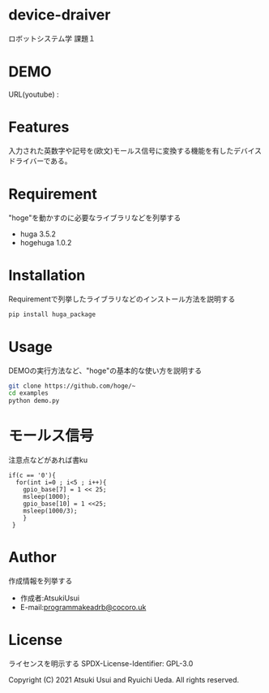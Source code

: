 # device-draiver

ロボットシステム学 課題１

# DEMO

URL(youtube)  : 

# Features

入力された英数字や記号を(欧文)モールス信号に変換する機能を有したデバイスドライバーである。

# Requirement

"hoge"を動かすのに必要なライブラリなどを列挙する

* huga 3.5.2
* hogehuga 1.0.2

# Installation

Requirementで列挙したライブラリなどのインストール方法を説明する

```bash
pip install huga_package
```

# Usage

DEMOの実行方法など、"hoge"の基本的な使い方を説明する

```bash
git clone https://github.com/hoge/~
cd examples
python demo.py
```

# モールス信号

注意点などがあれば書ku
```
if(c == '0'){
  for(int i=0 ; i<5 ; i++){
    gpio_base[7] = 1 << 25;
    msleep(1000);
    gpio_base[10] = 1 <<25;
    msleep(1000/3);
    }
 }
```


# Author

作成情報を列挙する

* 作成者:AtsukiUsui
* E-mail:programmakeadrb@cocoro.uk

# License
ライセンスを明示する
SPDX-License-Identifier: GPL-3.0

Copyright (C) 2021 Atsuki Usui and Ryuichi Ueda.  All rights reserved.

